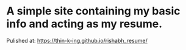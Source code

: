 # A simple site containing my basic info and acting as my resume.
Pulished at: https://thin-k-ing.github.io/rishabh_resume/
